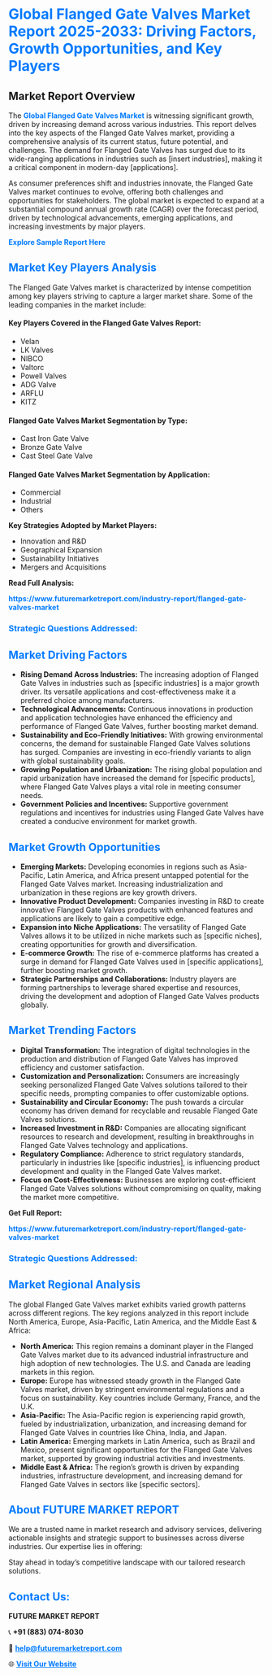 <h1 style="color: #007BFF;">Global Flanged Gate Valves Market Report 2025-2033: Driving Factors, Growth Opportunities, and Key Players</h1>

<section id="overview">
<h2>Market Report Overview</h2>
<p>The <a href="https://www.futuremarketreport.com/industry-report/flanged-gate-valves-market" style="color: #007BFF; text-decoration: none;"><strong>Global Flanged Gate Valves Market</strong></a> is witnessing significant growth, driven by increasing demand across various industries. This report delves into the key aspects of the Flanged Gate Valves market, providing a comprehensive analysis of its current status, future potential, and challenges. The demand for Flanged Gate Valves has surged due to its wide-ranging applications in industries such as [insert industries], making it a critical component in modern-day [applications].</p>
<p>As consumer preferences shift and industries innovate, the Flanged Gate Valves market continues to evolve, offering both challenges and opportunities for stakeholders. The global market is expected to expand at a substantial compound annual growth rate (CAGR) over the forecast period, driven by technological advancements, emerging applications, and increasing investments by major players.</p>
</section>

<section id="overview">
<p><a href="https://www.futuremarketreport.com/request-sample/reportId=29281" style="color: #007BFF; text-decoration: none;"><strong>Explore Sample Report Here</strong></a></p>
</section>

<section id="key-players">
<h2 style="color: #007BFF;">Market Key Players Analysis</h2>
<p>The Flanged Gate Valves market is characterized by intense competition among key players striving to capture a larger market share. Some of the leading companies in the market include:</p>
<h4>Key Players Covered in the Flanged Gate Valves Report:</h4>
<ul><li>Velan</li><li>LK Valves</li><li>NIBCO</li><li>Valtorc</li><li>Powell Valves</li><li>ADG Valve</li><li>ARFLU</li><li>KITZ</li></ul>
<h4>Flanged Gate Valves Market Segmentation by Type:</h4>
<ul><li>Cast Iron Gate Valve</li><li>Bronze Gate Valve</li><li>Cast Steel Gate Valve</li></ul>

<h4>Flanged Gate Valves Market Segmentation by Application:</h4>
<ul><li>Commercial</li><li>Industrial</li><li>Others</li></ul>
<p><strong>Key Strategies Adopted by Market Players:</strong></p>
<ul>
<li>Innovation and R&D</li>
<li>Geographical Expansion</li>
<li>Sustainability Initiatives</li>
<li>Mergers and Acquisitions</li>
</ul>
</section>

<section>
<p><strong>Read Full Analysis: </strong></p><a href="https://www.futuremarketreport.com/industry-report/flanged-gate-valves-market" style="color: #007BFF; text-decoration: none;"><strong>https://www.futuremarketreport.com/industry-report/flanged-gate-valves-market</strong></a>
<h3 style="color: #007BFF;">Strategic Questions Addressed:</h3>
</section>

<section id="driving-factors">
<h2 style="color: #007BFF;">Market Driving Factors</h2>
<ul>
<li><strong>Rising Demand Across Industries:</strong> The increasing adoption of Flanged Gate Valves in industries such as [specific industries] is a major growth driver. Its versatile applications and cost-effectiveness make it a preferred choice among manufacturers.</li>
<li><strong>Technological Advancements:</strong> Continuous innovations in production and application technologies have enhanced the efficiency and performance of Flanged Gate Valves, further boosting market demand.</li>
<li><strong>Sustainability and Eco-Friendly Initiatives:</strong> With growing environmental concerns, the demand for sustainable Flanged Gate Valves solutions has surged. Companies are investing in eco-friendly variants to align with global sustainability goals.</li>
<li><strong>Growing Population and Urbanization:</strong> The rising global population and rapid urbanization have increased the demand for [specific products], where Flanged Gate Valves plays a vital role in meeting consumer needs.</li>
<li><strong>Government Policies and Incentives:</strong> Supportive government regulations and incentives for industries using Flanged Gate Valves have created a conducive environment for market growth.</li>
</ul>
</section>

<section id="growth-opportunities">
<h2 style="color: #007BFF;">Market Growth Opportunities</h2>
<ul>
<li><strong>Emerging Markets:</strong> Developing economies in regions such as Asia-Pacific, Latin America, and Africa present untapped potential for the Flanged Gate Valves market. Increasing industrialization and urbanization in these regions are key growth drivers.</li>
<li><strong>Innovative Product Development:</strong> Companies investing in R&D to create innovative Flanged Gate Valves products with enhanced features and applications are likely to gain a competitive edge.</li>
<li><strong>Expansion into Niche Applications:</strong> The versatility of Flanged Gate Valves allows it to be utilized in niche markets such as [specific niches], creating opportunities for growth and diversification.</li>
<li><strong>E-commerce Growth:</strong> The rise of e-commerce platforms has created a surge in demand for Flanged Gate Valves used in [specific applications], further boosting market growth.</li>
<li><strong>Strategic Partnerships and Collaborations:</strong> Industry players are forming partnerships to leverage shared expertise and resources, driving the development and adoption of Flanged Gate Valves products globally.</li>
</ul>
</section>

<section id="trending-factors">
<h2 style="color: #007BFF;">Market Trending Factors</h2>
<ul>
<li><strong>Digital Transformation:</strong> The integration of digital technologies in the production and distribution of Flanged Gate Valves has improved efficiency and customer satisfaction.</li>
<li><strong>Customization and Personalization:</strong> Consumers are increasingly seeking personalized Flanged Gate Valves solutions tailored to their specific needs, prompting companies to offer customizable options.</li>
<li><strong>Sustainability and Circular Economy:</strong> The push towards a circular economy has driven demand for recyclable and reusable Flanged Gate Valves solutions.</li>
<li><strong>Increased Investment in R&D:</strong> Companies are allocating significant resources to research and development, resulting in breakthroughs in Flanged Gate Valves technology and applications.</li>
<li><strong>Regulatory Compliance:</strong> Adherence to strict regulatory standards, particularly in industries like [specific industries], is influencing product development and quality in the Flanged Gate Valves market.</li>
<li><strong>Focus on Cost-Effectiveness:</strong> Businesses are exploring cost-efficient Flanged Gate Valves solutions without compromising on quality, making the market more competitive.</li>
</ul>
</section>

<section>
<p><strong>Get Full Report: </strong></p><a href="https://www.futuremarketreport.com/industry-report/flanged-gate-valves-market" style="color: #007BFF; text-decoration: none;"><strong>https://www.futuremarketreport.com/industry-report/flanged-gate-valves-market</strong></a>
<h3 style="color: #007BFF;">Strategic Questions Addressed:</h3>
</section>


<section id="regional-analysis">
<h2 style="color: #007BFF;">Market Regional Analysis</h2>
<p>The global Flanged Gate Valves market exhibits varied growth patterns across different regions. The key regions analyzed in this report include North America, Europe, Asia-Pacific, Latin America, and the Middle East & Africa:</p>
<ul>
<li><strong>North America:</strong> This region remains a dominant player in the Flanged Gate Valves market due to its advanced industrial infrastructure and high adoption of new technologies. The U.S. and Canada are leading markets in this region.</li>
<li><strong>Europe:</strong> Europe has witnessed steady growth in the Flanged Gate Valves market, driven by stringent environmental regulations and a focus on sustainability. Key countries include Germany, France, and the U.K.</li>
<li><strong>Asia-Pacific:</strong> The Asia-Pacific region is experiencing rapid growth, fueled by industrialization, urbanization, and increasing demand for Flanged Gate Valves in countries like China, India, and Japan.</li>
<li><strong>Latin America:</strong> Emerging markets in Latin America, such as Brazil and Mexico, present significant opportunities for the Flanged Gate Valves market, supported by growing industrial activities and investments.</li>
<li><strong>Middle East & Africa:</strong> The region’s growth is driven by expanding industries, infrastructure development, and increasing demand for Flanged Gate Valves in sectors like [specific sectors].</li>
</ul>
</section>

<footer>
<h2 style="color: #007BFF;">About FUTURE MARKET REPORT</h2>
<p>We are a trusted name in market research and advisory services, delivering actionable insights and strategic support to businesses across diverse industries. Our expertise lies in offering:</p>

<p>Stay ahead in today’s competitive landscape with our tailored research solutions.</p>

<h2 style="color: #007BFF;">Contact Us:</h2>
<p><strong>FUTURE MARKET REPORT</strong></p>
<p>📞 <strong>+91 (883) 074-8030</strong></p>
<p>📧 <strong><a href="mailto:help@futuremarketreport.com" style="color: #007BFF;">help@futuremarketreport.com</a></strong></p>
<p>🌐 <strong><a href="https://www.futuremarketreport.com/" style="color: #007BFF;">Visit Our Website</a></strong></p>
</footer>